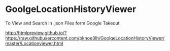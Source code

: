 # GoolgeLocationHistoryViewer
To View and Search in .json Files form Google Takeout
 
http://htmlpreview.github.io/?https://raw.githubusercontent.com/pknoe3lh/GoolgeLocationHistoryViewer/master/Locationviewer.html
